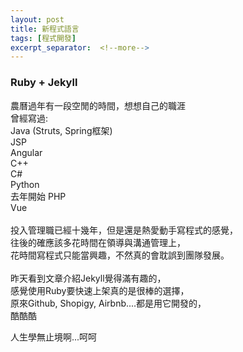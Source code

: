 ```yaml
---
layout: post
title: 新程式語言
tags: [程式開發]
excerpt_separator:  <!--more-->
---
```


### Ruby + Jekyll

農曆過年有一段空閒的時間，想想自己的職涯<br>
曾經寫過:<br>
Java (Struts, Spring框架)<br>
JSP<br>
Angular<br>
C++<br>
C#<br>
Python<br>
去年開始 
PHP<br>
Vue<br>
<br>
投入管理職已經十幾年，但是還是熱愛動手寫程式的感覺，<br> 
往後的確應該多花時間在領導與溝通管理上，<br>
花時間寫程式只能當興趣，不然真的會耽誤到團隊發展。<br> 
<br>
昨天看到文章介紹Jekyll覺得滿有趣的，<br>
感覺使用Ruby要快速上架真的是很棒的選擇，<br>
原來Github, Shopigy, Airbnb....都是用它開發的，<br>
酷酷酷<br>

人生學無止境啊...呵呵



